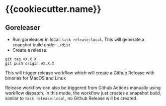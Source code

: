 # {{cookiecutter.name}}

## Goreleaser

- Run goreleaser in local: `task release:local`. This will generate a snapshot build under `./dist`
- Create a release:

```shell
git tag vX.X.X
git push origin vX.X.X
```

This will trigger release workflow which will create a Github Release with binaries for MacOS and Linux

Release workflow can also be triggered from Github Actions manually using workflow dispatch. In this mode, the workflow just creates a snapshot build, similar to `task release:local`, no Github Release will be created.
